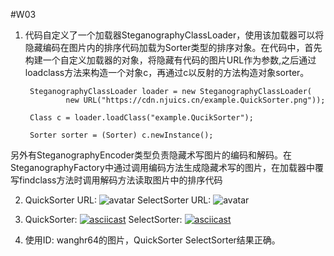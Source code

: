 #W03

1. 代码自定义了一个加载器SteganographyClassLoader，使用该加载器可以将隐藏编码在图片内的排序代码加载为Sorter类型的排序对象。在代码中，首先构建一个自定义加载器的对象，将隐藏有代码的图片URL作为参数,之后通过loadclass方法来构造一个对象c，再通过c以反射的方法构造对象sorter。

		SteganographyClassLoader loader = new SteganographyClassLoader(
                new URL("https://cdn.njuics.cn/example.QuickSorter.png"));

        Class c = loader.loadClass("example.QucikSorter");

        Sorter sorter = (Sorter) c.newInstance();
另外有SteganographyEncoder类型负责隐藏术写图片的编码和解码。在SteganographyFactory中通过调用编码方法生成隐藏术写的图片，在加载器中覆写findclass方法时调用解码方法读取图片中的排序代码

2. QuickSorter URL:
![avatar](..\\example.QuickSorter.png "QuickSorter URL" )
   SelectSorter URL:
![avatar](..\\example.SelectSorter.png "SelectSorter URL" )

3. QuickSorter:
[![asciicast](https://asciinema.org/a/vAucf3UMUJSZMMvledh9ZMPsN.svg)](https://asciinema.org/a/vAucf3UMUJSZMMvledh9ZMPsN)
   SelectSorter:
[![asciicast](https://asciinema.org/a/Ga0c5NxEimuhc5T4Kk1cvV2MH.svg)](https://asciinema.org/a/Ga0c5NxEimuhc5T4Kk1cvV2MH)

4. 使用ID: wanghr64的图片，QuickSorter SelectSorter结果正确。